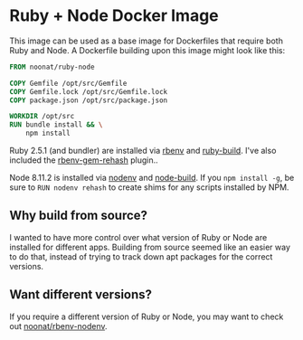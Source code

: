 # Ruby + Node Docker Image

This image can be used as a base image for Dockerfiles that require both
Ruby and Node. A Dockerfile building upon this image might look like this:

```dockerfile
FROM noonat/ruby-node

COPY Gemfile /opt/src/Gemfile
COPY Gemfile.lock /opt/src/Gemfile.lock
COPY package.json /opt/src/package.json

WORKDIR /opt/src
RUN bundle install && \
    npm install
```

Ruby 2.5.1 (and bundler) are installed via [rbenv] and [ruby-build]. I've also
included the [rbenv-gem-rehash] plugin..

Node 8.11.2 is installed via [nodenv] and [node-build]. If you `npm install -g`,
be sure to `RUN nodenv rehash` to create shims for any scripts installed by NPM.

## Why build from source?

I wanted to have more control over what version of Ruby or Node are installed
for different apps. Building from source seemed like an easier way to do that,
instead of trying to track down apt packages for the correct versions.

## Want different versions?

If you require a different version of Ruby or Node, you may want to check out
[noonat/rbenv-nodenv].

[rbenv]: https://github.com/sstephenson/rbenv
[ruby-build]: https://github.com/sstephenson/ruby-build
[rbenv-gem-rehash]: https://github.com/sstephenson/rbenv-gem-rehash
[nodenv]: https://github.com/OiNutter/nodenv
[node-build]: https://github.com/OiNutter/node-build
[noonat/rbenv-nodenv]: https://registry.hub.docker.com/u/noonat/rbenv-nodenv
